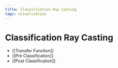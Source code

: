 ```yaml
---
title: Classification Ray Casting
tags: visualization
---
```


# Classification Ray Casting
- [[Transfer Function]]
- [[Pre Classification]]
- [[Post Classification]]








































